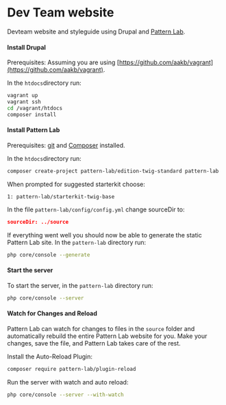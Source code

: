 # Dev Team website

Devteam website and styleguide using Drupal and [Pattern Lab](http://patternlab.io/).

#### Install Drupal

Prerequisites: Assuming you are using [https://github.com/aakb/vagrant](https://github.com/aakb/vagrant). 

In the `htdocs`directory run:

```sh
vagrant up
vagrant ssh
cd /vagrant/htdocs
composer install
```

#### Install Pattern Lab

Prerequisites: [git](https://git-scm.com/) and [Composer](https://getcomposer.org/) installed.

In the `htdocs`directory run:

```sh
composer create-project pattern-lab/edition-twig-standard pattern-lab
```

When prompted for suggested starterkit choose:

```
1: pattern-lab/starterkit-twig-base
```

In the file `pattern-lab/config/config.yml` change sourceDir to:

```json
sourceDir: ../source
```

If everything went well you should now be able to generate the static Pattern Lab site. In the `pattern-lab` directory run:

```sh
php core/console --generate
```

#### Start the server

To start the server, in the `pattern-lab` directory run:

```sh
php core/console --server
```

#### Watch for Changes and Reload

Pattern Lab can watch for changes to files in the `source` folder and automatically rebuild the entire Pattern Lab 
website for you. Make your changes, save the file, and Pattern Lab takes care of the rest.

Install the Auto-Reload Plugin:

```sh
composer require pattern-lab/plugin-reload
```

Run the server with watch and auto reload:

```sh
php core/console --server --with-watch
```